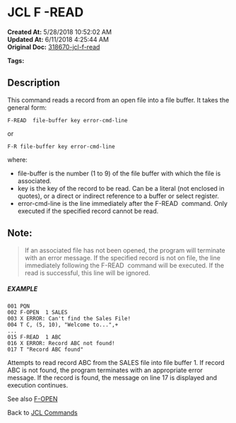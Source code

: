 # JCL F -READ

**Created At:** 5/28/2018 10:52:02 AM  
**Updated At:** 6/11/2018 4:25:44 AM  
**Original Doc:** [318670-jcl-f-read](https://docs.jbase.com/45792-jcl/318670-jcl-f-read)  

**Tags:**
<badge text='read' vertical='middle' />
<badge text='jcl' vertical='middle' />

## Description 

This command reads a record from an open file into a file buffer. It takes the general form:

```
F-READ  file-buffer key error-cmd-line
```

or

```
F-R file-buffer key error-cmd-line
```

where:

- file-buffer is the number (1 to 9) of the file buffer with which the file is associated.
- key is the key of the record to be read. Can be a literal (not enclosed in quotes), or a direct or indirect reference to a buffer or select register.
- error-cmd-line is the line immediately after the F-READ  command. Only executed if the specified record cannot be read.




## Note: 


> If an associated file has not been opened, the program will terminate with an error message. If the specified record is not on file, the line immediately following the F-READ  command will be executed. If the read is successful, this line will be ignored.




##### EXAMPLE

```
001 PQN
002 F-OPEN  1 SALES
003 X ERROR: Can't find the Sales File!
004 T C, (5, 10), "Welcome to...",+
...
015 F-READ  1 ABC
016 X ERROR: Record ABC not found!
017 T "Record ABC found"
```

Attempts to read record ABC from the SALES file into file buffer 1. If record ABC is not found, the program terminates with an appropriate error message. If the record is found, the message on line 17 is displayed and execution continues.



See also [F-OPEN](./../jcl-f--open)

Back to [JCL Commands](./../jcl-commands)
